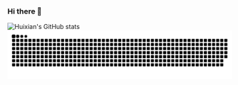 ### Hi there 👋   
<!--
**huixiancheng/huixiancheng** is a ✨ _special_ ✨ repository because its `README.md` (this file) appears on your GitHub profile.

Here are some ideas to get you started:
- 🔭 I’m currently working on ...
- 🌱 I’m currently learning ...
- 👯 I’m looking to collaborate on ...
- 🤔 I’m looking for help with ...
- 💬 Ask me about ...
- 📫 How to reach me: ...
- 😄 Pronouns: ...
- ⚡ Fun fact: ...
-->
![Huixian's GitHub stats](https://github-readme-stats.vercel.app/api?username=huixiancheng&show_icons=true&theme=radical)
![snake svg](https://github.com/huixiancheng/huixiancheng/blob/output/github-contribution-grid-snake.svg)


